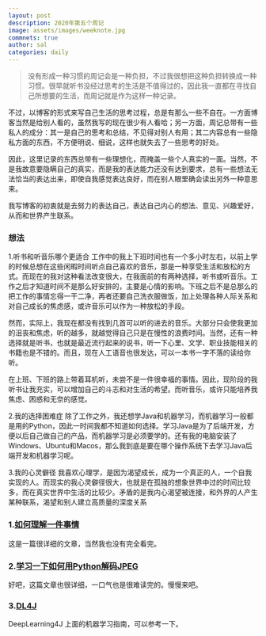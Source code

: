 ```yaml
---
layout: post
description: 2020年第五个周记
image: assets/images/weeknote.jpg
commnets: true
author: sal
categories: daily
---
```


> 没有形成一种习惯的周记会是一种负担，不过我很想把这种负担转换成一种习惯。很早就听书没经过思考的生活是不值得过的，因此我一直都在寻找自己所想要的生活，而周记就是作为这样一种记录。

不过，以博客的形式来写自己生活的思考过程，总是有那么一些不自在。一方面博客当然是给别人看的，虽然我写的现在很少有人看哈；另一方面，周记总带有一些私人的成分：其一是自己的思考和总结，不见得对别人有用；其二内容总有一些隐私方面的东西，不方便明说、细说，这样也就失去了一些思考的好处。

因此，这里记录的东西总带有一些理想化，而掩盖一些个人真实的一面。当然，不是我故意要隐瞒自己的真实，而是我的表达能力还没有达到要求，总有一些想法无法恰当的表达出来，即使自我感觉表达良好，而在别人眼里确会读出另外一种意思来。

我写博客的初衷就是去努力的表达自己，表达自己内心的想法、意见、兴趣爱好，从而和世界产生联系。

### 想法

1.听书和听音乐哪个更适合
工作中的我上下班时间也有一个多小时左右，以前上学的时候总想在这些闲暇时间听点自己喜欢的音乐，那是一种享受生活和放松的方式。而现在的我对这种看法改变很大，在我面前的有两种选择，听书或听音乐。工作之后才知道时间不是那么好安排的，主要是心情的影响。下班之后不是总那么的把工作的事情忘得一干二净，再者还要自己洗衣服做饭，加上处理各种人际关系和对自己成长的焦虑感，或许音乐可以作为一种放松的手段。

然而，实际上，我现在都没有找到几首可以听的进去的音乐。大部分只会使我更加的沮丧和焦虑，听的越多，就越觉得自己只是在慢性的浪费时间。当然，还有一种选择就是听书，也就是最近流行起来的说书，听一下心里、文学、职业技能相关的书籍也是不错的。而且，现在人工语音也很发达，可以一本书一字不落的读给你听。

在上班、下班的路上带着耳机听，未尝不是一件很幸福的事情。因此，现阶段的我听书让我充实，可以增加自己的斗志和对生活的希望。而听音乐，或许只能培养我焦虑、困惑和无奈的感觉。

2.我的选择困难症
除了工作之外，我还想学Java和机器学习，而机器学习一般都是用的Python，因此一时间我都不知道如何选择。学习Java是为了后端开发，方便以后自己做自己的产品，而机器学习是必须要学的。还有我的电脑安装了Windows、Ubuntu和Macos，那么我到底是要在哪个操作系统下去学习Java后端开发和机器学习呢。

3.我的心灵僻径
我喜欢心理学，是因为渴望成长，成为一个真正的人，一个自我实现的人。而现实的我心灵僻径很大，也就是在孤独的想象世界中过的时间比较多，而在真实世界中生活的比较少。矛盾的是我内心渴望被连接，和外界的人产生某种联系，渴望和别人建立高质量的深度关系

### 1.[如何理解一件事情](https://nabeelqu.co/understanding)
这是一篇很详细的文章，当然我也没有完全看完。

### 2.[学习一下如何用Python解码JPEG](https://yasoob.me/posts/understanding-and-writing-jpeg-decoder-in-python/)
好吧，这篇文章也很详细，一口气也是很难读完的。慢慢来吧。

### 3.[DL4J](https://deeplearning4j.konduit.ai/getting-started/beginners)
DeepLearning4J 上面的机器学习指南，可以参考一下。
